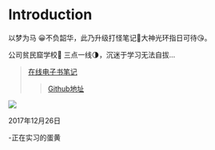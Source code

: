 # Introduction

以梦为马 😀不负韶华，此乃升级打怪笔记🤔大神光环指日可待😘。

公司贫民窟学校🐳 三点一线🌗，沉迷于学习无法自拔...
>[在线电子书笔记](https://xiaodanhuang.gitbooks.io/xiaodanhuang/content)
>>[Github地址](https://github.com/xiaodanhuang)


<img src="http://osz5qtl3g.bkt.clouddn.com/love.jpg"/>

2017年12月26日


-正在实习的蛋黄
